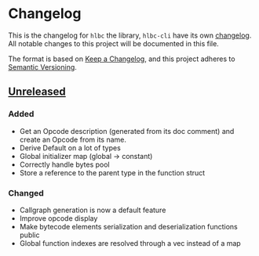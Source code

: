 # Changelog

This is the changelog for `hlbc` the library, `hlbc-cli` have its own [changelog](hlbc-cli/CHANGELOG.md).
All notable changes to this project will be documented in this file.

The format is based on [Keep a Changelog](https://keepachangelog.com/en/1.0.0/),
and this project adheres to [Semantic Versioning](https://semver.org/spec/v2.0.0.html).

## [Unreleased](https://github.com/Gui-Yom/hlbc/compare/v0.2.0...HEAD)

### Added

- Get an Opcode description (generated from its doc comment) and create an Opcode from its name.
- Derive Default on a lot of types
- Global initializer map (global -> constant)
- Correctly handle bytes pool
- Store a reference to the parent type in the function struct

### Changed

- Callgraph generation is now a default feature
- Improve opcode display
- Make bytecode elements serialization and deserialization functions public
- Global function indexes are resolved through a vec instead of a map
